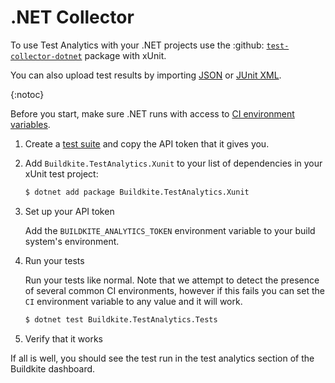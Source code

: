 # .NET Collector

To use Test Analytics with your .NET projects use the :github: [`test-collector-dotnet`](https://github.com/buildkite/test-collector-dotnet) package with xUnit.

You can also upload test results by importing [JSON](/docs/test-analytics/importing-json) or [JUnit XML](/docs/test-analytics/importing-junit-xml).

{:notoc}

Before you start, make sure .NET runs with access to [CI environment variables](/docs/test-analytics/ci-environments).

1. Create a [test suite](/docs/test-analytics/test-suites) and copy the API token that it gives you.

1. Add `Buildkite.TestAnalytics.Xunit` to your list of dependencies in your xUnit test project:

    ```sh
    $ dotnet add package Buildkite.TestAnalytics.Xunit
    ```

1. Set up your API token

    Add the `BUILDKITE_ANALYTICS_TOKEN` environment variable to your build system's environment.

1. Run your tests

    Run your tests like normal.  Note that we attempt to detect the presence of several common CI environments, however if this fails you can set the `CI` environment variable to any value and it will work.

    ```sh
    $ dotnet test Buildkite.TestAnalytics.Tests
    ```

1. Verify that it works

If all is well, you should see the test run in the test analytics section of the Buildkite dashboard.
